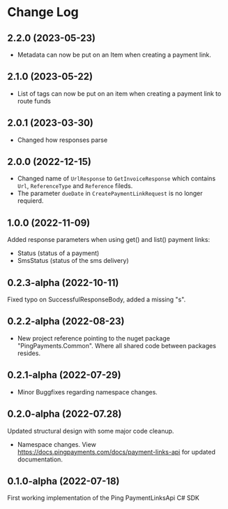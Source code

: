 # Change Log

## 2.2.0 (2023-05-23)
- Metadata can now be put on an Item when creating a payment link.

## 2.1.0 (2023-05-22)
- List of tags can now be put on an item when creating a payment link to route funds

## 2.0.1 (2023-03-30)
- Changed how responses parse 

## 2.0.0 (2022-12-15)
- Changed name of `UrlResponse` to `GetInvoiceResponse` which contains `Url`, `ReferenceType` and `Reference` fileds. 
- The parameter `dueDate` in `CreatePaymentLinkRequest` is no longer requierd. 

## 1.0.0 (2022-11-09)
Added response parameters when using get() and list() payment links:
- Status (status of a payment)
- SmsStatus (status of the sms delivery)

## 0.2.3-alpha (2022-10-11) 
Fixed typo on SuccessfulResponseBody, added a missing "s".

## 0.2.2-alpha (2022-08-23)
- New project reference pointing to the nuget package "PingPayments.Common". Where all shared code between packages resides. 

## 0.2.1-alpha (2022-07-29)
- Minor Buggfixes regarding namespace changes. 

## 0.2.0-alpha (2022-07.28)

Updated structural design with some major code cleanup.
-	Namespace changes. View https://docs.pingpayments.com/docs/payment-links-api for updated documentation.


## 0.1.0-alpha (2022-07-18)

First working implementation of the Ping PaymentLinksApi C# SDK
